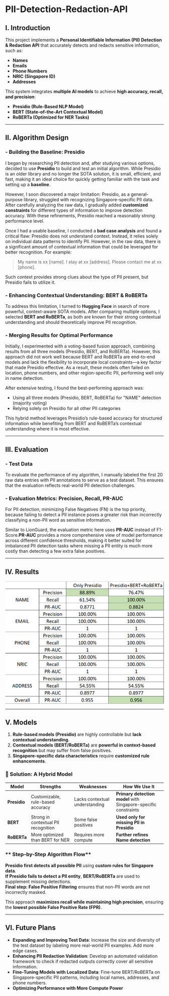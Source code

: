 # PII-Detection-Redaction-API

## **I. Introduction**
This project implements a **Personal Identifiable Information (PII) Detection & Redaction API** that accurately detects and redacts sensitive information, such as:
-  **Names**
-  **Emails**
-  **Phone Numbers**
-  **NRIC (Singapore ID)**
-  **Addresses**

This system integrates **multiple AI models** to achieve **high accuracy, recall, and precision**:
- **Presidio (Rule-Based NLP Model)**
- **BERT (State-of-the-Art Contextual Model)**
- **RoBERTa (Optimized for NER Tasks)**

---

## **II. Algorithm Design**

### - **Building the Baseline: Presidio**

I began by researching PII detection and, after studying various options, decided to use **Presidio** to build and test an initial algorithm. While Presidio is an older library and no longer the SOTA solution, it is small, efficient, and fast, making it an ideal choice for quickly getting familiar with the task and setting up a **baseline**.

However, I soon discovered a major limitation: Presidio, as a general-purpose library, struggled with recognizing Singapore-specific PII data. After carefully analyzing the raw data, I gradually added **customized constraints** for different types of information to improve detection accuracy. With these refinements, Presidio reached a reasonably strong performance level.

Once I had a usable baseline, I conducted a **bad case analysis** and found a critical flaw: Presidio does not understand context. Instead, it relies solely on individual data patterns to identify PII. However, in the raw data, there is a significant amount of contextual information that could be leveraged for better recognition.
For example:

> My name is xx [name]. I stay at xx [address]. Please contact me at xx [phone].

Such context provides strong clues about the type of PII present, but Presidio fails to utilize it.

### - **Enhancing Contextual Understanding: BERT & RoBERTa**

To address this limitation, I turned to **Hugging Face** in search of more powerful, context-aware SOTA models. After comparing multiple options, I selected **BERT and RoBERTa**, as both are known for their strong contextual understanding and should theoretically improve PII recognition.

### - **Merging Results for Optimal Performance**

Initially, I experimented with a voting-based fusion approach, combining results from all three models (Presidio, BERT, and RoBERTa). However, this approach did not work well because BERT and RoBERTa are end-to-end models and lack the flexibility to incorporate local constraints—a key factor that made Presidio effective. As a result, these models often failed on location, phone numbers, and other region-specific PII, performing well only in name detection.

After extensive testing, I found the best-performing approach was:
- Using all three models (Presidio, BERT, RoBERTa) for "NAME" detection (majority voting)
- Relying solely on Presidio for all other PII categories

This hybrid method leverages Presidio’s rule-based accuracy for structured information while benefiting from BERT and RoBERTa’s contextual understanding where it is most effective.

---

## **III. Evaluation**

### - Test Data
To evaluate the performance of my algorithm, I manually labeled the first 20 raw data entries with PII annotations to serve as a test dataset. This ensures that the evaluation reflects real-world PII detection challenges.

### - Evaluation Metrics: Precision, Recall, PR-AUC

For PII detection, minimizing False Negatives (FN) is the top priority, because failing to detect a PII instance poses a greater risk than incorrectly classifying a non-PII word as sensitive information.

Similar to LionGuard, the evaluation metric here uses **PR-AUC** instead of F1-Score.**PR-AUC** provides a more comprehensive view of model performance across different confidence thresholds, making it better suited for imbalanced PII detection tasks where missing a PII entity is much more costly than detecting a few extra false positives.

---

## **IV. Results**

![Results](results.png)


---

## **V. Models**

1. **Rule-based models (Presidio)** are highly controllable but **lack contextual understanding**.
2. **Contextual models (BERT/RoBERTa)** are **powerful in context-based recognition** but may suffer from false positives.
3. **Singapore-specific data characteristics** require **customized rule enhancements**.

### **🔹 Solution: A Hybrid Model**
| **Model**    | **Strengths** | **Weaknesses** | **How We Use It** |
|-------------|--------------|---------------|----------------|
| **Presidio** |  Customizable, rule-based accuracy |  Lacks contextual understanding | **Primary detection model** with Singapore-specific constraints |
| **BERT** |  Strong in contextual PII recognition |  Some false positives | **Used only for missing PII in Presidio** |
| **RoBERTa** |  More optimized than BERT for NER |  Requires more compute | **Further refines Name detection** |

### ** Step-by-Step Algorithm Flow**
 **Presidio first detects all possible PII** using **custom rules for Singapore data**.  
 **If Presidio fails to detect a PII entity**, **BERT/RoBERTa** are used to supplement missing detections.  
 **Final step: False Positive Filtering** ensures that non-PII words are not incorrectly masked.  

This approach **maximizes recall while maintaining high precision**, ensuring the **lowest possible False Positive Rate (FPR)**.

---
## **VI. Future Plans**

- **Expanding and Improving Test Data**: Increase the size and diversity of the test dataset by labeling more real-world PII examples. Add more edge cases.
- **Enhancing PII Redaction Validation**: Develop an automated validation framework to check if redacted outputs correctly cover all sensitive information.
- **Fine-Tuning Models with Localized Data**: Fine-tune BERT/RoBERTa on Singapore-specific PII patterns, including local names, addresses, and phone numbers.
- **Optimizing Performance with More Compute Power**
